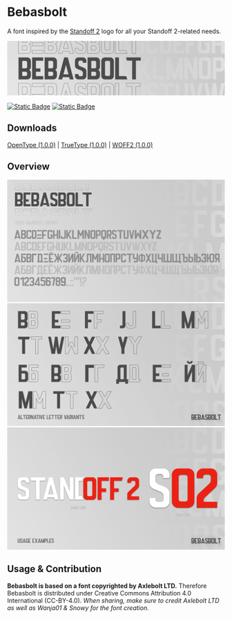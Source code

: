 # Bebasbolt
A font inspired by the [Standoff 2](https://install.standoff2.com/en/) logo for all your Standoff 2-related needs. 
<p align="center">
    
![GitHub Cover](https://raw.githubusercontent.com/Wanja01YT/bebasbolt/main/images/github_banner.png)
    
</p>

[![Static Badge](https://img.shields.io/badge/vkontakte-1.0-0077FF?logo=vk&logoColor=0077FF)](https://vk.com/wall-224629273_168)
[![Static Badge](https://img.shields.io/badge/license-CC%20BY%204.0%20-lightgrey)](https://creativecommons.org/licenses/by/4.0/deed.en)

## Downloads
[OpenType (1.0.0)](https://github.com/Wanja01YT/bebasbolt/releases/download/release-1.0.0/Bebasbolt-1.0.0-release.otf) | 
[TrueType (1.0.0)](https://github.com/Wanja01YT/bebasbolt/releases/download/release-1.0.0/Bebasbolt-1.0.0-release.ttf) | 
[WOFF2 (1.0.0)](https://github.com/Wanja01YT/bebasbolt/releases/download/release-1.0.0/Bebasbolt-1.0.0-release.woff2)

## Overview
![Font Overview](https://raw.githubusercontent.com/Wanja01YT/bebasbolt/main/images/bebasbolt-1.png)
![Alternative Letter Variants](https://raw.githubusercontent.com/Wanja01YT/bebasbolt/main/images/bebasbolt-2.png)
![Usage Examples](https://raw.githubusercontent.com/Wanja01YT/bebasbolt/main/images/bebasbolt-3.png)

## Usage & Contribution
**Bebasbolt is based on a font copyrighted by Axlebolt LTD.** Therefore Bebasbolt is distributed under Creative Commons Attribution 4.0 International (CC-BY-4.0). _When sharing, make sure to credit Axlebolt LTD as well as Wanja01 & Snowy for the font creation_.
